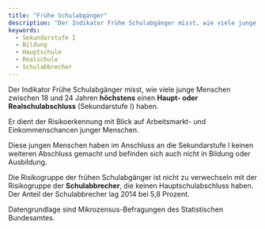 ```yaml
---
title: "Frühe Schulabgänger"
description: "Der Indikator Frühe Schulabgänger misst, wie viele junge Menschen zwischen 18 und 24 Jahren höchstens einen Haupt- oder Realschulabschluss (Sekundarstufe I) haben."
keywords:
  - Sekundarstufe I
  - Bildung
  - Hauptschule
  - Realschule
  - Schulabbrecher
---
```


<!-- Prologue start -->

Der Indikator Frühe Schulabgänger misst, wie viele junge Menschen zwischen 18 und 24 Jahren **höchstens** einen **Haupt- oder Realschulabschluss** (Sekundarstufe I) haben.

Er dient der Risikoerkennung mit Blick auf Arbeitsmarkt- und Einkommenschancen junger Menschen.

Diese jungen Menschen haben im Anschluss an die Sekundarstufe I keinen weiteren Abschluss gemacht und befinden sich auch nicht in Bildung oder Ausbildung.

Die Risikogruppe der frühen Schulabgänger ist nicht zu verwechseln mit der Risikogruppe der **Schulabbrecher**, die keinen Hauptschulabschluss haben. Der Anteil der Schulabbrecher lag 2014 bei 5,8 Prozent.

Datengrundlage sind Mikrozensus-Befragungen des Statistischen Bundesamtes.

<!-- Prologue end -->

<!--ChartList-->

